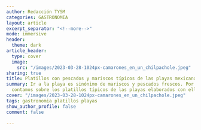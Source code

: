 ```yaml
---
author: Redacción TYSM
categories: GASTRONOMIA
layout: article
excerpt_separator: "<!--more-->"
mode: immersive
header:
  theme: dark
article_header:
  type: cover
  image:
    src: "/images/2023-03-28-1024px-camarones_en_un_chilpachole.jpeg"
sharing: true
title: Platillos con pescados y mariscos típicos de las playas mexicanas
summary: Ir a la playa es sinónimo de mariscos y pescados frescos. Por eso acá te
  contamos sobre los platillos típicos de las playas elaborados con ellos…
cover: "/images/2023-03-28-1024px-camarones_en_un_chilpachole.jpeg"
tags: gastronomia platillos playas
show_author_profile: false
comment: false

---
```

